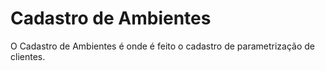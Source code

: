 # Cadastro de Ambientes

O Cadastro de Ambientes é onde é feito o cadastro de parametrização de clientes.
